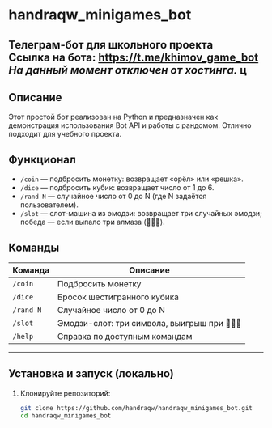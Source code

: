 # handraqw_minigames_bot

**Телеграм-бот для школьного проекта**  
Ссылка на бота: https://t.me/khimov_game_bot  
_На данный момент отключен от хостинга._
ц
---

## Описание

Этот простой бот реализован на Python и предназначен как демонстрация использования Bot API и работы с рандомом. Отлично подходит для учебного проекта.

## Функционал

- `/coin` — подбросить монетку: возвращает «орёл» или «решка».  
- `/dice` — подбросить кубик: возвращает число от 1 до 6.  
- `/rand N` — случайное число от 0 до N (где N задаётся пользователем).  
- `/slot` — слот-машина из эмодзи: возвращает три случайных эмодзи; победа — если выпало три алмаза (💎💎💎).

## Команды

| Команда         | Описание                                   |
|------------------|--------------------------------------------|
| `/coin`          | Подбросить монетку                          |
| `/dice`          | Бросок шестигранного кубика                 |
| `/rand N`        | Случайное число от 0 до N                   |
| `/slot`          | Эмодзи-слот: три символа, выигрыш при 💎💎💎 |
| `/help`          | Справка по доступным командам               |

---

## Установка и запуск (локально)

1. Клонируйте репозиторий:
   ```bash
   git clone https://github.com/handraqw/handraqw_minigames_bot.git
   cd handraqw_minigames_bot
